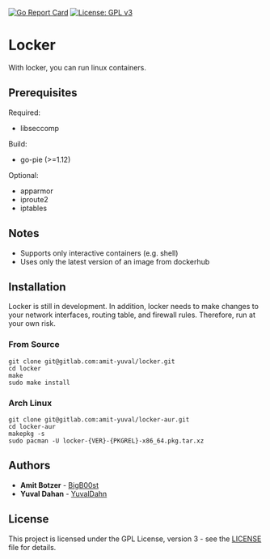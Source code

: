 [![Go Report Card](https://goreportcard.com/badge/gitlab.com/amit-yuval/locker)](https://goreportcard.com/report/gitlab.com/amit-yuval/locker)
[![License: GPL v3](https://img.shields.io/badge/License-GPLv3-blue.svg)](https://www.gnu.org/licenses/gpl-3.0)  

# Locker

With locker, you can run linux containers.

## Prerequisites

Required:
* libseccomp

Build:
* go-pie (>=1.12)

Optional:
* apparmor
* iproute2
* iptables

## Notes
 * Supports only interactive containers (e.g. shell)
 * Uses only the latest version of an image from dockerhub

## Installation

Locker is still in development. In addition, locker needs to make changes to your network interfaces, routing table, and firewall rules. Therefore, run at your own risk.
### From Source

```
git clone git@gitlab.com:amit-yuval/locker.git
cd locker
make
sudo make install
```
### Arch Linux

```
git clone git@gitlab.com:amit-yuval/locker-aur.git
cd locker-aur
makepkg -s
sudo pacman -U locker-{VER}-{PKGREL}-x86_64.pkg.tar.xz
```

## Authors

* **Amit Botzer** - [BigB00st](https://github.com/BigB00st)
* **Yuval Dahan** - [YuvalDahn](https://github.com/YuvalDahn)

## License

This project is licensed under the GPL License, version 3 - see the [LICENSE](LICENSE) file for details.
